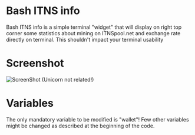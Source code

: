 # Bash ITNS info 
Bash ITNS info is a simple terminal "widget" that will display on right top corner some statistics about mining on ITNSpool.net and exchange rate directly on terminal.
This shouldn't impact your terminal usability

# Screenshot
![ScreenShot](https://i.imgur.com/AjowprU.png)
(Unicorn not related!)

# Variables
The only mandatory variable to be modified is "wallet"! 
Few other variables might be changed as described at the beginning of the code.
